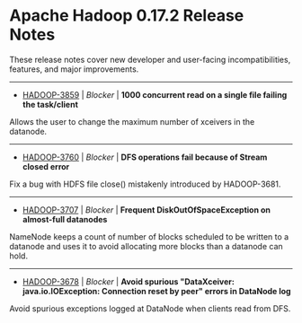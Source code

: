 
<!---
# Licensed to the Apache Software Foundation (ASF) under one
# or more contributor license agreements.  See the NOTICE file
# distributed with this work for additional information
# regarding copyright ownership.  The ASF licenses this file
# to you under the Apache License, Version 2.0 (the
# "License"); you may not use this file except in compliance
# with the License.  You may obtain a copy of the License at
#
#     http://www.apache.org/licenses/LICENSE-2.0
#
# Unless required by applicable law or agreed to in writing, software
# distributed under the License is distributed on an "AS IS" BASIS,
# WITHOUT WARRANTIES OR CONDITIONS OF ANY KIND, either express or implied.
# See the License for the specific language governing permissions and
# limitations under the License.
-->
# Apache Hadoop  0.17.2 Release Notes

These release notes cover new developer and user-facing incompatibilities, features, and major improvements.


---

* [HADOOP-3859](https://issues.apache.org/jira/browse/HADOOP-3859) | *Blocker* | **1000  concurrent read on a single file failing  the task/client**

Allows the user to change the maximum number of xceivers in the datanode.


---

* [HADOOP-3760](https://issues.apache.org/jira/browse/HADOOP-3760) | *Blocker* | **DFS operations fail because of Stream closed error**

Fix a bug with HDFS file close() mistakenly introduced by HADOOP-3681.


---

* [HADOOP-3707](https://issues.apache.org/jira/browse/HADOOP-3707) | *Blocker* | **Frequent DiskOutOfSpaceException on almost-full datanodes**

NameNode keeps a count of number of blocks scheduled to be written to a datanode and uses it to avoid allocating more blocks than a datanode can hold.


---

* [HADOOP-3678](https://issues.apache.org/jira/browse/HADOOP-3678) | *Blocker* | **Avoid spurious "DataXceiver: java.io.IOException: Connection reset by peer" errors in DataNode log**

Avoid spurious exceptions logged at DataNode when clients read from DFS.



